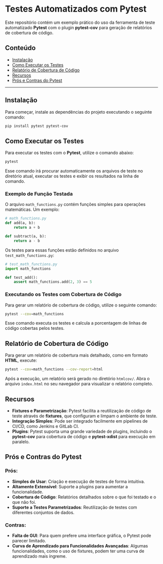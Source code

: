 # Testes Automatizados com Pytest

Este repositório contém um exemplo prático do uso da ferramenta de teste automatizado **Pytest** com o plugin **pytest-cov** para geração de relatórios de cobertura de código.

## Conteúdo

- [Instalação](#instalação)
- [Como Executar os Testes](#como-executar-os-testes)
- [Relatório de Cobertura de Código](#relatório-de-cobertura-de-código)
- [Recursos](#recursos)
- [Prós e Contras do Pytest](#prós-e-contras-do-pytest)

---

## Instalação

Para começar, instale as dependências do projeto executando o seguinte comando:

```bash
pip install pytest pytest-cov
```

## Como Executar os Testes

Para executar os testes com o **Pytest**, utilize o comando abaixo:

```bash
pytest
```

Esse comando irá procurar automaticamente os arquivos de teste no diretório atual, executar os testes e exibir os resultados na linha de comando.

### Exemplo de Função Testada

O arquivo `math_functions.py` contém funções simples para operações matemáticas. Um exemplo:

```python
# math_functions.py
def add(a, b):
    return a + b

def subtract(a, b):
    return a - b
```

Os testes para essas funções estão definidos no arquivo `test_math_functions.py`:

```python
# test_math_functions.py
import math_functions

def test_add():
    assert math_functions.add(2, 3) == 5
```

### Executando os Testes com Cobertura de Código

Para gerar um relatório de cobertura de código, utilize o seguinte comando:

```bash
pytest --cov=math_functions
```

Esse comando executa os testes e calcula a porcentagem de linhas de código cobertas pelos testes.

## Relatório de Cobertura de Código

Para gerar um relatório de cobertura mais detalhado, como em formato **HTML**, execute:

```bash
pytest --cov=math_functions --cov-report=html
```

Após a execução, um relatório será gerado no diretório `htmlcov/`. Abra o arquivo `index.html` no seu navegador para visualizar o relatório completo.

## Recursos

- **Fixtures e Parametrização**: Pytest facilita a reutilização de código de teste através de **fixtures**, que configuram e limpam o ambiente de teste.
- **Integração Simples**: Pode ser integrado facilmente em pipelines de CI/CD, como Jenkins e GitLab CI.
- **Plugins**: Pytest suporta uma grande variedade de plugins, incluindo o **pytest-cov** para cobertura de código e **pytest-xdist** para execução em paralelo.

## Prós e Contras do Pytest

### Prós:
- **Simples de Usar**: Criação e execução de testes de forma intuitiva.
- **Altamente Extensível**: Suporte a plugins para aumentar a funcionalidade.
- **Cobertura de Código**: Relatórios detalhados sobre o que foi testado e o que não foi.
- **Suporte a Testes Parametrizados**: Reutilização de testes com diferentes conjuntos de dados.

### Contras:
- **Falta de GUI**: Para quem prefere uma interface gráfica, o Pytest pode parecer limitado.
- **Curva de Aprendizado para Funcionalidades Avançadas**: Algumas funcionalidades, como o uso de fixtures, podem ter uma curva de aprendizado mais íngreme.